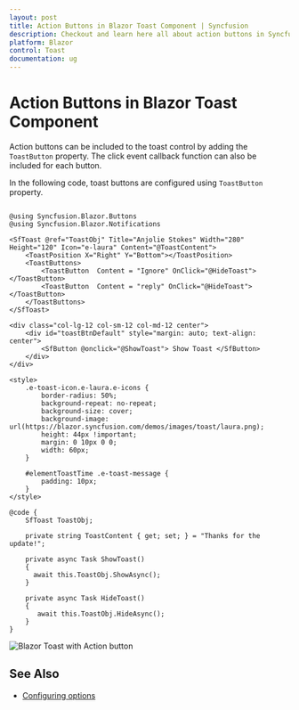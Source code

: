```yaml
---
layout: post
title: Action Buttons in Blazor Toast Component | Syncfusion
description: Checkout and learn here all about action buttons in Syncfusion Blazor Toast component and much more.
platform: Blazor
control: Toast
documentation: ug
---
```


# Action Buttons in Blazor Toast Component

Action buttons can be included to the toast control by adding the `ToastButton` property. The click event callback function can also be included for each button.

In the following code, toast buttons are configured using `ToastButton` property.

```cshtml

@using Syncfusion.Blazor.Buttons
@using Syncfusion.Blazor.Notifications

<SfToast @ref="ToastObj" Title="Anjolie Stokes" Width="280" Height="120" Icon="e-laura" Content="@ToastContent">
    <ToastPosition X="Right" Y="Bottom"></ToastPosition>
    <ToastButtons>
        <ToastButton  Content = "Ignore" OnClick="@HideToast"></ToastButton>
        <ToastButton  Content = "reply" OnClick="@HideToast"></ToastButton>
    </ToastButtons>
</SfToast>

<div class="col-lg-12 col-sm-12 col-md-12 center">
    <div id="toastBtnDefault" style="margin: auto; text-align: center">
        <SfButton @onclick="@ShowToast"> Show Toast </SfButton>
    </div>
</div>

<style>
    .e-toast-icon.e-laura.e-icons {
        border-radius: 50%;
        background-repeat: no-repeat;
        background-size: cover;
        background-image: url(https://blazor.syncfusion.com/demos/images/toast/laura.png);
        height: 44px !important;
        margin: 0 10px 0 0;
        width: 60px;
    }

    #elementToastTime .e-toast-message {
        padding: 10px;
    }
</style>

@code {
    SfToast ToastObj;

    private string ToastContent { get; set; } = "Thanks for the update!";

    private async Task ShowToast()
    {
      await this.ToastObj.ShowAsync();
    }

    private async Task HideToast()
    {
       await this.ToastObj.HideAsync();
    }
}

```

![Blazor Toast with Action button](./images/blazor-toast-action-button.png)

## See Also

* [Configuring options](./config)